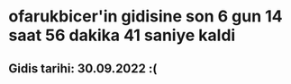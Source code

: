 # ofarukbicer'in gidisine son 6 gun 14 saat 56 dakika 41 saniye kaldi

## Gidis tarihi: 30.09.2022 :(